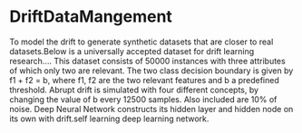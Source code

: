 # DriftDataMangement

To model the drift to generate synthetic datasets that are closer to real datasets.Below is a universally accepted dataset for drift learning research....
This dataset consists of 50000 instances with three attributes of which only two are relevant. The two class decision boundary is given by f1 + f2 = b, where f1, f2 are the two relevant features and b a predefined threshold. Abrupt drift is simulated with four different concepts, by changing the value of b every 12500 samples. Also included are 10% of noise.
Deep Neural Network constructs its hidden layer and hidden node on its own with drift.self learning deep learning network.
